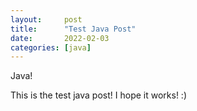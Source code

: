 ```yaml
---
layout:     post
title:      "Test Java Post"
date:       2022-02-03
categories: [java]
---
```


<p class="intro"><span class="dropcap">J</span>ava!</p>

This is the test java post! I hope it works! :)